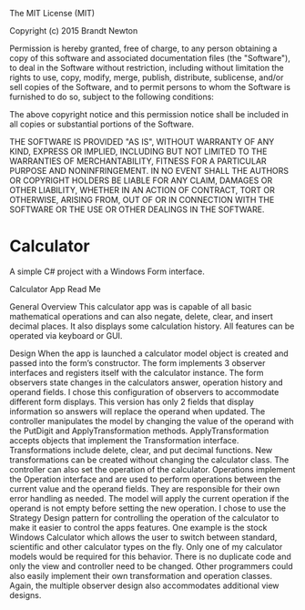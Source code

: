 The MIT License (MIT)

Copyright (c) 2015 Brandt Newton

Permission is hereby granted, free of charge, to any person obtaining a copy
of this software and associated documentation files (the "Software"), to deal
in the Software without restriction, including without limitation the rights
to use, copy, modify, merge, publish, distribute, sublicense, and/or sell
copies of the Software, and to permit persons to whom the Software is
furnished to do so, subject to the following conditions:

The above copyright notice and this permission notice shall be included in all
copies or substantial portions of the Software.

THE SOFTWARE IS PROVIDED "AS IS", WITHOUT WARRANTY OF ANY KIND, EXPRESS OR
IMPLIED, INCLUDING BUT NOT LIMITED TO THE WARRANTIES OF MERCHANTABILITY,
FITNESS FOR A PARTICULAR PURPOSE AND NONINFRINGEMENT. IN NO EVENT SHALL THE
AUTHORS OR COPYRIGHT HOLDERS BE LIABLE FOR ANY CLAIM, DAMAGES OR OTHER
LIABILITY, WHETHER IN AN ACTION OF CONTRACT, TORT OR OTHERWISE, ARISING FROM,
OUT OF OR IN CONNECTION WITH THE SOFTWARE OR THE USE OR OTHER DEALINGS IN THE
SOFTWARE.

# Calculator
A simple C# project with a Windows Form interface.

Calculator App Read Me

General Overview
This calculator app was is capable of all basic mathematical operations and can also negate, 
delete, clear, and insert decimal places. It also displays some calculation history.  All 
features can be operated via keyboard or GUI.

Design
When the app is launched a calculator model object is created and passed into the form’s 
constructor. The form implements 3 observer interfaces and registers itself with the 
calculator instance. The form observers state changes in the calculators answer, operation 
history and operand fields. I chose this configuration of observers to accommodate different 
form displays. This version has only 2 fields that display information so answers will 
replace the operand when updated.
The controller manipulates the model by changing the value of the operand with the PutDigit 
and ApplyTransformation methods. ApplyTransformation accepts objects that implement the 
Transformation interface. Transformations include delete, clear, and put decimal functions. 
New transformations can be created without changing the calculator class.  The controller can 
also set the operation of the calculator. Operations implement the Operation interface and 
are used to perform operations between the current value and the operand fields. They are 
responsible for their own error handling as needed. The model will apply the current 
operation if the operand is not empty before setting the new operation.
I chose to use the Strategy Design pattern for controlling the operation of the calculator 
to make it easier to control the apps features. One example is the stock Windows Calculator 
which allows the user to switch between standard, scientific and other calculator types on the 
fly. Only one of my calculator models would be required for this behavior. There is no 
duplicate code and only the view and controller need to be changed. Other programmers could 
also easily implement their own transformation and operation classes. Again, the multiple 
observer design also accommodates additional view designs.
